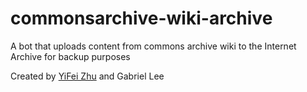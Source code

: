 # commonsarchive-wiki-archive
A bot that uploads content from commons archive wiki to the Internet Archive for backup purposes

Created by [YiFei Zhu](https://commons.wikimedia.org/wiki/User:Zhuyifei1999) and Gabriel Lee
